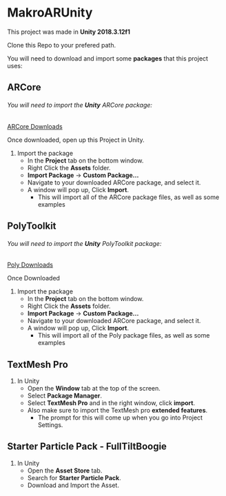 # MakroARUnity

This project was made in **Unity 2018.3.12f1**

Clone this Repo to your prefered path.

You will need to download and import some **packages** that this project uses:

## ARCore
###### You will need to import the **Unity** ARCore package:
[ARCore Downloads](https://developers.google.com/ar/develop/downloads)

Once downloaded, open up this Project in Unity.
1. Import the package
   - In the **Project** tab on the bottom window.
   - Right Click the **Assets** folder.
   - **Import Package** -> **Custom Package...**
   - Navigate to your downloaded ARCore package, and select it.
   - A window will pop up, Click **Import**.
     - This will import all of the ARCore package files, as well as some examples
     

## PolyToolkit
###### You will need to import the **Unity** PolyToolkit package:
[Poly Downloads](https://developers.google.com/poly/develop/downloads)

Once Downloaded
1. Import the package
   - In the **Project** tab on the bottom window.
   - Right Click the **Assets** folder.
   - **Import Package** -> **Custom Package...**
   - Navigate to your downloaded ARCore package, and select it.
   - A window will pop up, Click **Import**.
     - This will import all of the Poly package files, as well as some examples
     
     

## TextMesh Pro

1. In Unity
   - Open the **Window** tab at the top of the screen.
   - Select **Package Manager**.
   - Select **TextMesh Pro** and in the right window, click **import**.
   - Also make sure to import the TextMesh pro **extended features**.
     - The prompt for this will come up when you go into Project Settings.     


## Starter Particle Pack - FullTiltBoogie

1. In Unity
   - Open the **Asset Store** tab.
   - Search for **Starter Particle Pack**.
   - Download and Import the Asset.
